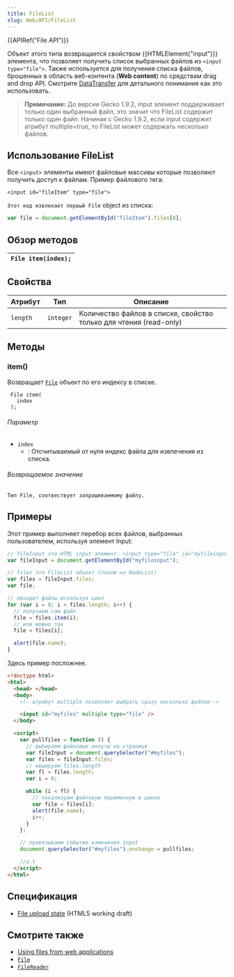 ```yaml
---
title: FileList
slug: Web/API/FileList
---
```


{{APIRef("File API")}}

Объект этого типа возвращается свойством {{HTMLElement("input")}} элемента, что позволяет получить список выбранных файлов из `<input type="file">`. Также используется для получения списка файлов, брошенных в область веб-контента (**Web content**) по средствам drag and drop API. Смотрите [DataTransfer](/ru/docs/DragDrop/DataTransfer) для детального понимания как это использовать.

> **Примечание:** До версии Gecko 1.9.2, input элемент поддерживает только один выбранный файл, это значит что FileList содержит только один файл. Начиная с Gecko 1.9.2, если input содержит атрибут multiple=true, то FileList может содержать несколько файлов.

## Использование FileList

Все `<input>` элементы имеют файловые массивы которые позволяют получить доступ к файлам. Пример файлового тега:

```
<input id="fileItem" type="file">
```

`Этот код извлекает первый File` object из списка:

```js
var file = document.getElementById("fileItem").files[0];
```

## Обзор методов

| `File item(index);` |
| ------------------- |

## Свойства

| Атрибут  | Тип       | Описание                                                           |
| -------- | --------- | ------------------------------------------------------------------ |
| `length` | `integer` | Количество файлов в списке, свойство только для чтения (read-only) |

## Методы

### item()

Возвращает [`File`](/ru/docs/DOM/File) объект по его индексу в списке.

```
 File item(
   index
 );
```

###### Параметр

- `index`
  - : Отсчитываемый от нуля индекс файла для извлечения из списка.

###### Возвращаемое значение

`Тип File, соотвествует запрашиваемому файлу.`

## Примеры

Этот пример выполняет перебор всех файлов, выбранных пользователем, используя элемент Input:

```js
// fileInput это HTML input элемент: <input type="file" id="myfileinput" multiple>
var fileInput = document.getElementById("myfileinput");

// files это FileList объект (похож на NodeList)
var files = fileInput.files;
var file;

// обходит файлы используя цикл
for (var i = 0; i < files.length; i++) {
  // получаем сам файл
  file = files.item(i);
  // или можно так
  file = files[i];

  alert(file.name);
}
```

Здесь пример посложнее.

```html
<!doctype html>
<html>
  <head> </head>
  <body>
    <!--атрибут multiple позволяет выбрать сразу несколько файлов-->

    <input id="myfiles" multiple type="file" />
  </body>

  <script>
    var pullfiles = function () {
      // выбираем файловые инпуты на странице
      var fileInput = document.querySelector("#myfiles");
      var files = fileInput.files;
      // кешируем files.length
      var fl = files.length;
      var i = 0;

      while (i < fl) {
        // локализуем файловую переменную в цикле
        var file = files[i];
        alert(file.name);
        i++;
      }
    };

    // привязываем событие изменения input
    document.querySelector("#myfiles").onchange = pullfiles;

    //a.t
  </script>
</html>
```

## Спецификация

- [File upload state](http://www.whatwg.org/specs/web-apps/current-work/multipage/number-state.html#concept-input-type-file-selected) (HTML5 working draft)

## Смотрите также

- [Using files from web applications](/ru/docs/Using_files_from_web_applications)
- [`File`](/ru/docs/DOM/File)
- [`FileReader`](/ru/docs/DOM/FileReader)
